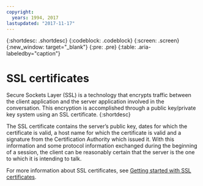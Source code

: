 ```yaml
---
copyright:
  years: 1994, 2017
lastupdated: "2017-11-17"
---
```


{:shortdesc: .shortdesc}
{:codeblock: .codeblock}
{:screen: .screen}
{:new_window: target="_blank"}
{:pre: .pre}
{:table: .aria-labeledby="caption"}

# SSL certificates
Secure Sockets Layer (SSL) is a technology that encrypts traffic between the client application and the server application involved in the conversation. This encryption is accomplished through a public key/private key system using an SSL certificate.
{:shortdesc}

The SSL certificate contains the server’s public key, dates for which the certificate is valid, a host name for which the certificate is valid and a signature from the Certification Authority which issued it. With this information and some protocol information exchanged during the beginning of a session, the client can be reasonably certain that the server is the one to which it is intending to talk.

For more information about SSL certificates, see [Getting started with SSL certificates](/docs/infrastructure/ssl-certificates/index.html).
